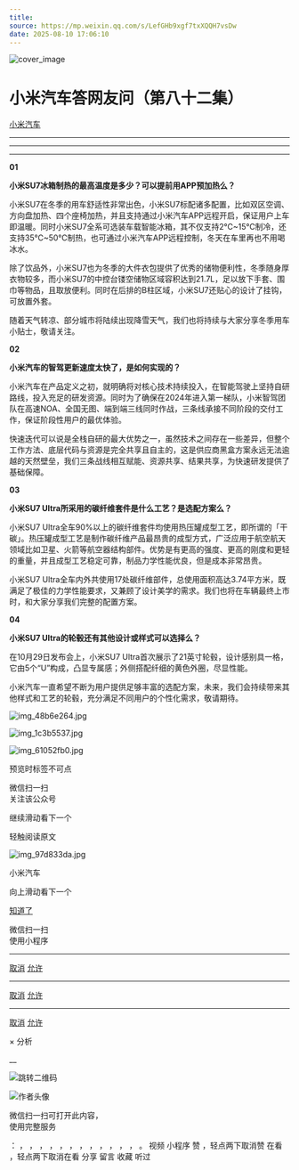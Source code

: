 ```yaml
---
title: 
source: https://mp.weixin.qq.com/s/LefGHb9xgf7txXQQH7vsDw
date: 2025-08-10 17:06:10
---
```


![cover_image](images/img_6f875c94.jpg)


#  小米汽车答网友问（第八十二集）


[ 小米汽车 ](<javascript:void\(0\);>)

______

****  
****

****01****

**小米SU7冰箱制热的最高温度是多少？可以提前用APP预加热么？**  

小米SU7在冬季的用车舒适性非常出色，小米SU7标配诸多配置，比如双区空调、方向盘加热、四个座椅加热，并且支持通过小米汽车APP远程开启，保证用户上车即温暖。同时小米SU7全系可选装车载智能冰箱，其不仅支持2℃~15℃制冷，还支持35℃~50℃制热，也可通过小米汽车APP远程控制，冬天在车里再也不用喝冰水。

除了饮品外，小米SU7也为冬季的大件衣包提供了优秀的储物便利性，冬季随身厚衣物较多，而小米SU7的中控台镂空储物区域容积达到21.7L，足以放下手套、围巾等物品，且取放便利。同时在后排的B柱区域，小米SU7还贴心的设计了挂钩，可放置外套。

随着天气转凉、部分城市将陆续出现降雪天气，我们也将持续与大家分享冬季用车小贴士，敬请关注。

  

**02**

**小米汽车的智驾更新速度太快了，是如何实现的？**  

小米汽车在产品定义之初，就明确将对核心技术持续投入，在智能驾驶上坚持自研路线，投入充足的研发资源。同时为了确保在2024年进入第一梯队，小米智驾团队在高速NOA、全国无图、端到端三线同时作战，三条线承接不同阶段的交付工作，保证阶段性用户的最优体验。

快速迭代可以说是全栈自研的最大优势之一，虽然技术之间存在一些差异，但整个工作方法、底层代码与资源是完全共享且自主的，这是供应商黑盒方案永远无法逾越的天然壁垒，我们三条战线相互赋能、资源共享、结果共享，为快速研发提供了基础保障。

  

**03**

**小米SU7 Ultra所采用的碳纤维套件是什么工艺？是选配方案么？**  

小米SU7 Ultra全车90%以上的碳纤维套件均使用热压罐成型工艺，即所谓的「干碳」。热压罐成型工艺是制作碳纤维产品最昂贵的成型方式，广泛应用于航空航天领域比如卫星、火箭等航空器结构部件。优势是有更高的强度、更高的刚度和更轻的重量，并且成型工艺稳定可靠，制品力学性能优良，但是成本非常昂贵。

小米SU7 Ultra全车内外共使用17处碳纤维部件，总使用面积高达3.74平方米，既满足了极佳的力学性能要求，又兼顾了设计美学的需求。我们也将在车辆最终上市时，和大家分享我们完整的配置方案。

  

**04**

**小米SU7 Ultra的轮毂还有其他设计或样式可以选择么？**  

在10月29日发布会上，小米SU7 Ultra首次展示了21英寸轮毂，设计感别具一格，它由5个“U”构成，凸显专属感；外侧搭配纤细的黄色外圈，尽显性能。

小米汽车一直希望不断为用户提供足够丰富的选配方案，未来，我们会持续带来其他样式和工艺的轮毂，充分满足不同用户的个性化需求，敬请期待。

![img_48b6e264.jpg](images/img_48b6e264.jpg)

  

![img_1c3b5537.jpg](images/img_1c3b5537.jpg)

![img_61052fb0.jpg](images/img_61052fb0.jpg)

[](<>)[](<>)

预览时标签不可点

微信扫一扫  
关注该公众号

继续滑动看下一个

轻触阅读原文

![img_97d833da.jpg](images/img_97d833da.jpg)

小米汽车 

向上滑动看下一个

[知道了](<javascript:;>)

微信扫一扫  
使用小程序

****

[取消](<javascript:void\(0\);>) [允许](<javascript:void\(0\);>)

****

[取消](<javascript:void\(0\);>) [允许](<javascript:void\(0\);>)

****

[取消](<javascript:void\(0\);>) [允许](<javascript:void\(0\);>)

× 分析

__

![跳转二维码]()

![作者头像](images/img_97d833da.jpg)

微信扫一扫可打开此内容，  
使用完整服务

： ， ， ， ， ， ， ， ， ， ， ， ， 。 视频 小程序 赞 ，轻点两下取消赞 在看 ，轻点两下取消在看 分享 留言 收藏 听过